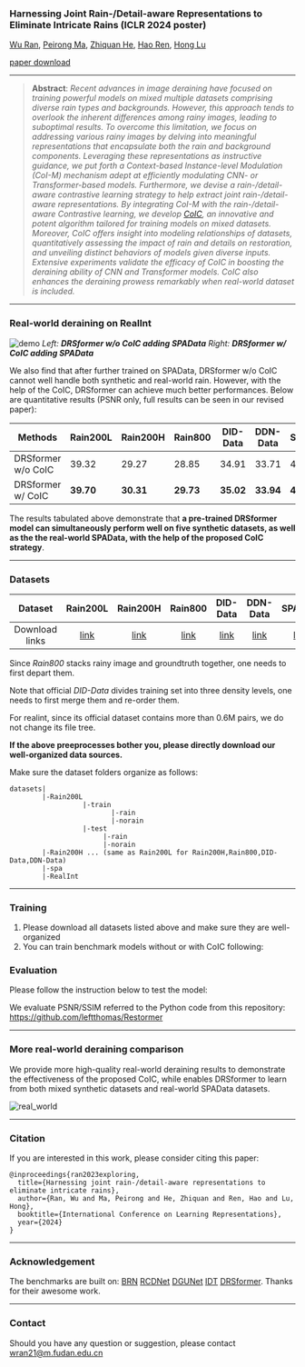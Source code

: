 

### Harnessing Joint Rain-/Detail-aware Representations to Eliminate Intricate Rains (ICLR 2024 poster)

[Wu Ran](https://github.com/Schizophrenip), [Peirong Ma](https://github.com/MPR666), [Zhiquan He](https://github.com/hezhiquan), [Hao Ren](https://github.com/leftthomas), [Hong Lu](https://github.com/Helencn)

[paper download](https://openreview.net/pdf?id=pdJXYfJjz9)

---

> **Abstract**: *Recent advances in image deraining have focused on training powerful models on mixed multiple datasets comprising diverse rain types and backgrounds. However, this approach tends to overlook the inherent differences among rainy images, leading to suboptimal results. To overcome this limitation, we focus on addressing various rainy images by delving into meaningful representations that encapsulate both the rain and background components. Leveraging these representations as instructive guidance, we put forth a Context-based Instance-level Modulation (CoI-M) mechanism adept at efficiently modulating CNN- or Transformer-based models. Furthermore, we devise a rain-/detail-aware contrastive learning strategy to help extract joint rain-/detail-aware representations. By integrating CoI-M with the rain-/detail-aware Contrastive learning, we develop [CoIC](https://github.com/Schizophreni/CoIC), an innovative and potent algorithm tailored for training models on mixed datasets. Moreover, CoIC offers insight into modeling relationships of datasets, quantitatively assessing the impact of rain and details on restoration, and unveiling distinct behaviors of models given diverse inputs. Extensive experiments validate the efficacy of CoIC in boosting the deraining ability of CNN and Transformer models. CoIC also enhances the deraining prowess remarkably when real-world dataset is included.*

---

### Real-world deraining on RealInt

![demo](figures/tune_real_comp.gif)             *Left:* ***DRSformer w/o CoIC adding SPAData***                       *Right:*  ***DRSformer w/ CoIC adding SPAData***

We also find that after further trained on SPAData, DRSformer w/o CoIC cannot well handle both synthetic and real-world rain. However, with the help of the CoIC, DRSformer can achieve much better performances. Below are quantitative results (PSNR only, full results can be seen in our revised paper):

| Methods            | Rain200L  | Rain200H  | Rain800   | DID-Data  | DDN-Data  | SPAData   |
| ------------------ | --------- | --------- | --------- | --------- | --------- | --------- |
| DRSformer w/o CoIC | 39.32     | 29.27     | 28.85     | 34.91     | 33.71     | 45.46     |
| DRSformer w/ CoIC  | **39.70** | **30.31** | **29.73** | **35.02** | **33.94** | **46.03** |

The results tabulated above demonstrate that **a pre-trained DRSformer model can simultaneously perform well on five synthetic datasets, as well as the the real-world SPAData, with the help of the proposed CoIC strategy**.

---

### Datasets

|    Dataset     |                           Rain200L                           |                           Rain200H                           | Rain800  |                           DID-Data                           |                          DDN-Data                          |                           SPAData                            |                           RealInt                            |
| :------------: | :----------------------------------------------------------: | :----------------------------------------------------------: | :------: | :----------------------------------------------------------: | :--------------------------------------------------------: | :----------------------------------------------------------: | :----------------------------------------------------------: |
| Download links | [link](https://www.icst.pku.edu.cn/struct/Projects/joint_rain_removal.html) | [link](https://www.icst.pku.edu.cn/struct/Projects/joint_rain_removal.html) | [link]() | [link](https://drive.google.com/file/d/1cMXWICiblTsRl1zjN8FizF5hXOpVOJz4/view) | [link](https://xueyangfu.github.io/projects/cvpr2017.html) | [link](https://mycuhk-my.sharepoint.com/personal/1155152065_link_cuhk_edu_hk/_layouts/15/onedrive.aspx?ga=1&id=%2Fpersonal%2F1155152065%5Flink%5Fcuhk%5Fedu%5Fhk%2FDocuments%2Fdataset%2Freal%5Fworld%5Frain%5Fdataset%5FCVPR19) | [link](https://pan.baidu.com/s/1lPn3MWckHxh1uBYYucoWVQ#list/path=%2F) |

Since *Rain800* stacks rainy image and groundtruth together, one needs to first depart them.

Note that official *DID-Data* divides training set into three density levels, one needs to first merge them and re-order them.

For realint, since its official dataset contains more than 0.6M pairs, we do not change its file tree.

**If the above preeprocesses bother you, please directly download our well-organized data sources.**

Make sure the dataset folders organize as follows:

```
datasets|
        |-Rain200L
                  |-train
                         |-rain
                         |-norain
                  |-test 
                       |-rain
                       |-norain
        |-Rain200H ... (same as Rain200L for Rain200H,Rain800,DID-Data,DDN-Data)
        |-spa
        |-RealInt
```

----

### Training

1. Please download all datasets listed above and make sure they are well-organized
2. You can train benchmark models without or with CoIC following:





### Evaluation

Please follow the instruction below to test the model:



We evaluate PSNR/SSIM referred to the Python code from this repository: https://github.com/leftthomas/Restormer

****

### More real-world deraining comparison

We provide more high-quality real-world deraining results to demonstrate the effectiveness of the proposed CoIC, while enables DRSformer to learn from both mixed synthetic datasets and real-world SPAData datasets.

![real_world](figures/more_real_world.png)

---

### Citation

If you are interested in this work, please consider citing this paper:

```
@inproceedings{ran2023exploring,
  title={Harnessing joint rain-/detail-aware representations to eliminate intricate rains},
  author={Ran, Wu and Ma, Peirong and He, Zhiquan and Ren, Hao and Lu, Hong},
  booktitle={International Conference on Learning Representations},
  year={2024}
}
```

---

### Acknowledgement

The benchmarks are built on: [BRN](https://github.com/csdwren/RecDerain) [RCDNet](https://github.com/hongwang01/RCDNet) [DGUNet](https://github.com/MC-E/Deep-Generalized-Unfolding-Networks-for-Image-Restoration) [IDT](https://github.com/jiexiaou/IDT) [DRSformer](https://github.com/cschenxiang/DRSformer). Thanks for their awesome work.

---

### Contact

Should you have any question or suggestion, please contact [wran21@m.fudan.edu.cn](wran21@m.fudan.edu.cn)
